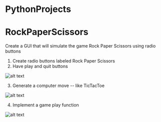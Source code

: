 # PythonProjects
# RockPaperScissors
Create a GUI that will simulate the game Rock Paper Scissors using radio buttons

1. Create radio buttons labeled Rock Paper Scissors
2. Have play and quit buttons

![alt text](https://github.com/andreaej/RockPaperScissors/blob/master/Screen%20Shot%202020-04-12%20at%2011.09.47%20PM.png)

3. Generate a computer move -- like TicTacToe

![alt text](https://github.com/andreaej/RockPaperScissors/blob/master/Screen%20Shot%202020-04-12%20at%2011.12.11%20PM.png)


4. Implement a game play function

![alt text](https://github.com/andreaej/RockPaperScissors/blob/master/Screen%20Shot%202020-04-12%20at%2011.12.24%20PM.png)

